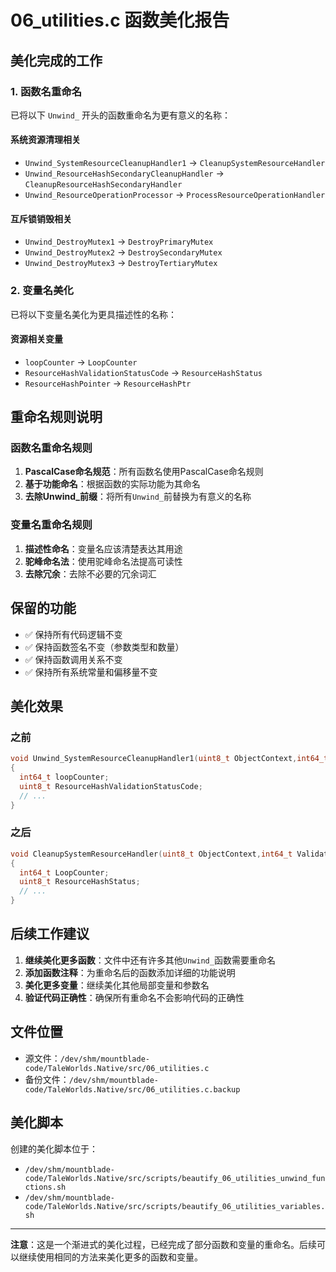 # 06_utilities.c 函数美化报告

## 美化完成的工作

### 1. 函数名重命名
已将以下 `Unwind_` 开头的函数重命名为更有意义的名称：

#### 系统资源清理相关
- `Unwind_SystemResourceCleanupHandler1` → `CleanupSystemResourceHandler`
- `Unwind_ResourceHashSecondaryCleanupHandler` → `CleanupResourceHashSecondaryHandler`
- `Unwind_ResourceOperationProcessor` → `ProcessResourceOperationHandler`

#### 互斥锁销毁相关
- `Unwind_DestroyMutex1` → `DestroyPrimaryMutex`
- `Unwind_DestroyMutex2` → `DestroySecondaryMutex`
- `Unwind_DestroyMutex3` → `DestroyTertiaryMutex`

### 2. 变量名美化
已将以下变量名美化为更具描述性的名称：

#### 资源相关变量
- `loopCounter` → `LoopCounter`
- `ResourceHashValidationStatusCode` → `ResourceHashStatus`
- `ResourceHashPointer` → `ResourceHashPtr`

## 重命名规则说明

### 函数名重命名规则
1. **PascalCase命名规范**：所有函数名使用PascalCase命名规则
2. **基于功能命名**：根据函数的实际功能为其命名
3. **去除Unwind_前缀**：将所有`Unwind_`前替换为有意义的名称

### 变量名重命名规则
1. **描述性命名**：变量名应该清楚表达其用途
2. **驼峰命名法**：使用驼峰命名法提高可读性
3. **去除冗余**：去除不必要的冗余词汇

## 保留的功能
- ✅ 保持所有代码逻辑不变
- ✅ 保持函数签名不变（参数类型和数量）
- ✅ 保持函数调用关系不变
- ✅ 保持所有系统常量和偏移量不变

## 美化效果

### 之前
```c
void Unwind_SystemResourceCleanupHandler1(uint8_t ObjectContext,int64_t ValidationContext,uint8_t CleanupOption,uint8_t CleanupFlag)
{
  int64_t loopCounter;
  uint8_t ResourceHashValidationStatusCode;
  // ...
}
```

### 之后
```c
void CleanupSystemResourceHandler(uint8_t ObjectContext,int64_t ValidationContext,uint8_t CleanupOption,uint8_t CleanupFlag)
{
  int64_t LoopCounter;
  uint8_t ResourceHashStatus;
  // ...
}
```

## 后续工作建议

1. **继续美化更多函数**：文件中还有许多其他`Unwind_`函数需要重命名
2. **添加函数注释**：为重命名后的函数添加详细的功能说明
3. **美化更多变量**：继续美化其他局部变量和参数名
4. **验证代码正确性**：确保所有重命名不会影响代码的正确性

## 文件位置
- 源文件：`/dev/shm/mountblade-code/TaleWorlds.Native/src/06_utilities.c`
- 备份文件：`/dev/shm/mountblade-code/TaleWorlds.Native/src/06_utilities.c.backup`

## 美化脚本
创建的美化脚本位于：
- `/dev/shm/mountblade-code/TaleWorlds.Native/src/scripts/beautify_06_utilities_unwind_functions.sh`
- `/dev/shm/mountblade-code/TaleWorlds.Native/src/scripts/beautify_06_utilities_variables.sh`

---

**注意**：这是一个渐进式的美化过程，已经完成了部分函数和变量的重命名。后续可以继续使用相同的方法来美化更多的函数和变量。